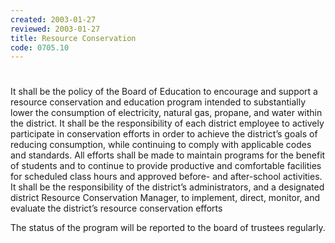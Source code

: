 ```yaml
---
created: 2003-01-27
reviewed: 2003-01-27
title: Resource Conservation
code: 0705.10
---
```


#  

It shall be the policy of the Board of Education to encourage and support a resource conservation and education program intended to substantially lower the consumption of electricity, natural gas, propane, and water within the district. It shall be the responsibility of each district employee to actively participate in conservation efforts in order to achieve the district’s goals of reducing consumption, while continuing to comply with applicable codes and standards. All efforts shall be made to maintain programs for the benefit of students and to continue to provide productive and comfortable facilities for scheduled class hours and approved before- and after-school activities. It shall be the responsibility of the district’s administrators, and a designated district Resource Conservation Manager, to implement, direct, monitor, and evaluate the district’s resource conservation efforts

The status of the program will be reported to the board of trustees regularly.
